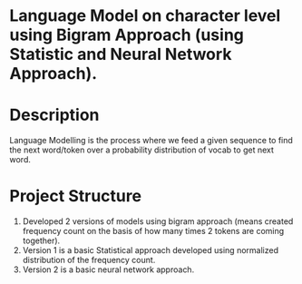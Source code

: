# Language Model on character level using Bigram Approach (using Statistic and Neural Network Approach).

# Description
Language Modelling is the process where we feed a given sequence to find the next word/token over a probability distribution of vocab to get
next word.

# Project Structure
1. Developed 2 versions of models using bigram approach (means created frequency count on the basis of how many times 2 tokens are coming together).
2. Version 1 is a basic Statistical approach developed using normalized distribution of the frequency count.
3. Version 2 is a basic neural network approach.
